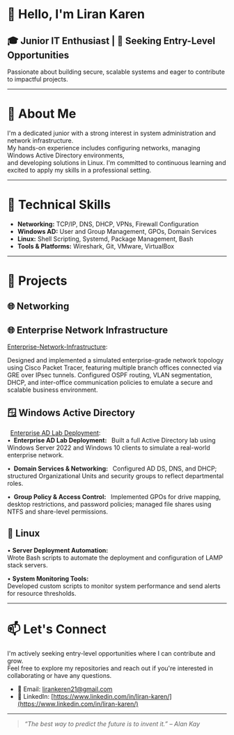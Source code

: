# 👋 Hello, I'm Liran Karen

## 🎓 Junior IT Enthusiast | 💼 Seeking Entry-Level Opportunities

Passionate about building secure, scalable systems and eager to contribute to impactful projects.

---

# 🚀 About Me

I'm a dedicated junior with a strong interest in system administration and network infrastructure.  
My hands-on experience includes configuring networks, managing Windows Active Directory environments,  
and developing solutions in Linux. I'm committed to continuous learning and excited to apply my skills in a professional setting.

---

# 🧰 Technical Skills

- **Networking:** TCP/IP, DNS, DHCP, VPNs, Firewall Configuration  
- **Windows AD:** User and Group Management, GPOs, Domain Services  
- **Linux:** Shell Scripting, Systemd, Package Management, Bash  
- **Tools & Platforms:** Wireshark, Git, VMware, VirtualBox

---

# 📂 Projects

## 🌐 Networking

## 🌐 Enterprise Network Infrastructure
  [Enterprise-Network-Infrastructure](https://github.com/LiranKaren/Enterprise-Network-Infrastructure):
  
Designed and implemented a simulated enterprise-grade network topology using Cisco Packet Tracer, featuring multiple branch offices connected via GRE over IPsec tunnels. Configured OSPF routing, VLAN segmentation, DHCP, and inter-office communication policies to emulate a secure and scalable business environment.

## 🪟 Windows Active Directory 
  [Enterprise AD Lab Deployment](https://github.com/LiranKaren/windows-ad-enterprise-lab):  
• **Enterprise AD Lab Deployment:**
 Built a full Active Directory lab using Windows Server 2022 and Windows 10 clients to simulate a real-world enterprise network.

• **Domain Services & Networking:**
 Configured AD DS, DNS, and DHCP; structured Organizational Units and security groups to reflect departmental roles.

• **Group Policy & Access Control:**
 Implemented GPOs for drive mapping, desktop restrictions, and password policies; managed file shares using NTFS and share-level permissions.

## 🐧 Linux

• **Server Deployment Automation:**  
  Wrote Bash scripts to automate the deployment and configuration of LAMP stack servers.

• **System Monitoring Tools:**  
  Developed custom scripts to monitor system performance and send alerts for resource thresholds.

---

# 📫 Let's Connect

I'm actively seeking entry-level opportunities where I can contribute and grow.  
Feel free to explore my repositories and reach out if you're interested in collaborating or have any questions.

- 📧 Email: [lirankeren21@gmail.com](mailto:lirankeren21@gmail.com)  
- 💼 LinkedIn: [https://www.linkedin.com/in/liran-karen/](https://www.linkedin.com/in/liran-karen/)

---

> *“The best way to predict the future is to invent it.” – Alan Kay*
